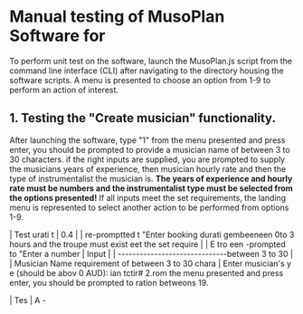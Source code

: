 # Manual testing of MusoPlan Software for

To perform unit test on the software, launch the MusoPlan.js script from the command line interface (CLI) after navigating to the directory housing the software scripts. A menu is presented to choose an option from 1-9 to perform an action of interest.

## 1. Testing the "Create musician" functionality.

After launching the software, type "1" from the menu presented and press enter, you should be prompted to provide a musician name of between 3 to 30 characters. if the right inputs are supplied, you are prompted to supply the musicians years of experience, then musician hourly rate and then the type of instrumentalist the musician is. **The years of experience and hourly rate must be numbers and the instrumentalist type must be selected from the options presented!** If all inputs meet the set requirements, the landing menu is represented to select another action to be performed from options 1-9.

| Test                                                                                           urati       t                                 | 0.4                      |        | re-promptted t                                       "Enter booking durati             gembeeneen 0to 3 hours and the troupe must exist eet the set require   |
| E tro een    -prompted to "Enter a number     | Input                                                                           |
| ------------------------------between 3 to 30               |
| Musician Name requirement of between 3 to 30 chara                                                                                        | Enter musician's y                                              e (should be abov  0 AUD):                                                                                                                        ian tctir# 2.rom the menu presented and press enter, you should be prompted to ration betweons 19.

| Tes               | A                   -
